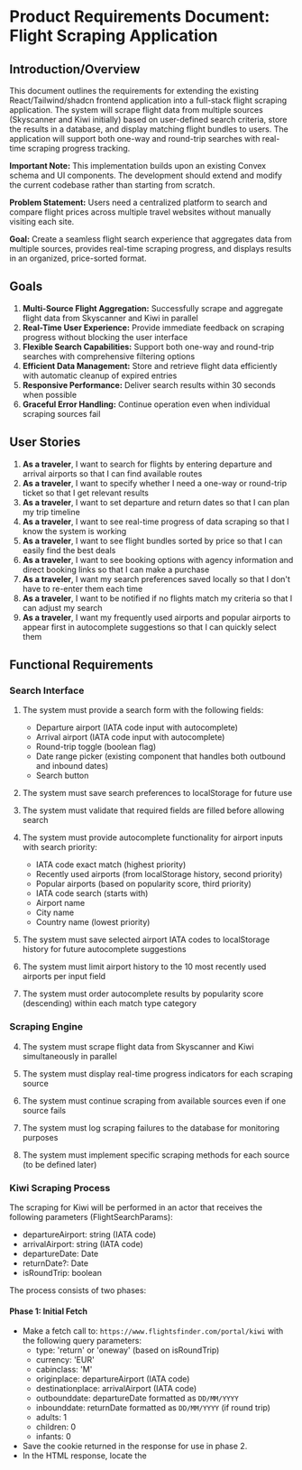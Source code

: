 # Product Requirements Document: Flight Scraping Application

## Introduction/Overview

This document outlines the requirements for extending the existing React/Tailwind/shadcn frontend application into a full-stack flight scraping application. The system will scrape flight data from multiple sources (Skyscanner and Kiwi initially) based on user-defined search criteria, store the results in a database, and display matching flight bundles to users. The application will support both one-way and round-trip searches with real-time scraping progress tracking.

**Important Note:** This implementation builds upon an existing Convex schema and UI components. The development should extend and modify the current codebase rather than starting from scratch.

**Problem Statement:** Users need a centralized platform to search and compare flight prices across multiple travel websites without manually visiting each site.

**Goal:** Create a seamless flight search experience that aggregates data from multiple sources, provides real-time scraping progress, and displays results in an organized, price-sorted format.

## Goals

1. **Multi-Source Flight Aggregation:** Successfully scrape and aggregate flight data from Skyscanner and Kiwi in parallel
2. **Real-Time User Experience:** Provide immediate feedback on scraping progress without blocking the user interface
3. **Flexible Search Capabilities:** Support both one-way and round-trip searches with comprehensive filtering options
4. **Efficient Data Management:** Store and retrieve flight data efficiently with automatic cleanup of expired entries
5. **Responsive Performance:** Deliver search results within 30 seconds when possible
6. **Graceful Error Handling:** Continue operation even when individual scraping sources fail

## User Stories

1. **As a traveler**, I want to search for flights by entering departure and arrival airports so that I can find available routes
2. **As a traveler**, I want to specify whether I need a one-way or round-trip ticket so that I get relevant results
3. **As a traveler**, I want to set departure and return dates so that I can plan my trip timeline
4. **As a traveler**, I want to see real-time progress of data scraping so that I know the system is working
5. **As a traveler**, I want to see flight bundles sorted by price so that I can easily find the best deals
6. **As a traveler**, I want to see booking options with agency information and direct booking links so that I can make a purchase
7. **As a traveler**, I want my search preferences saved locally so that I don't have to re-enter them each time
8. **As a traveler**, I want to be notified if no flights match my criteria so that I can adjust my search
9. **As a traveler**, I want my frequently used airports and popular airports to appear first in autocomplete suggestions so that I can quickly select them

## Functional Requirements

### Search Interface

1. The system must provide a search form with the following fields:

   - Departure airport (IATA code input with autocomplete)
   - Arrival airport (IATA code input with autocomplete)
   - Round-trip toggle (boolean flag)
   - Date range picker (existing component that handles both outbound and inbound dates)
   - Search button

2. The system must save search preferences to localStorage for future use

3. The system must validate that required fields are filled before allowing search

4. The system must provide autocomplete functionality for airport inputs with search priority:

   - IATA code exact match (highest priority)
   - Recently used airports (from localStorage history, second priority)
   - Popular airports (based on popularity score, third priority)
   - IATA code search (starts with)
   - Airport name
   - City name
   - Country name (lowest priority)

5. The system must save selected airport IATA codes to localStorage history for future autocomplete suggestions

6. The system must limit airport history to the 10 most recently used airports per input field

7. The system must order autocomplete results by popularity score (descending) within each match type category

### Scraping Engine

4. The system must scrape flight data from Skyscanner and Kiwi simultaneously in parallel

5. The system must display real-time progress indicators for each scraping source

6. The system must continue scraping from available sources even if one source fails

7. The system must log scraping failures to the database for monitoring purposes

8. The system must implement specific scraping methods for each source (to be defined later)

### Kiwi Scraping Process

The scraping for Kiwi will be performed in an actor that receives the following parameters (FlightSearchParams):

- departureAirport: string (IATA code)
- arrivalAirport: string (IATA code)
- departureDate: Date
- returnDate?: Date
- isRoundTrip: boolean

The process consists of two phases:

#### Phase 1: Initial Fetch

- Make a fetch call to: `https://www.flightsfinder.com/portal/kiwi` with the following query parameters:
  - type: 'return' or 'oneway' (based on isRoundTrip)
  - currency: 'EUR'
  - cabinclass: 'M'
  - originplace: departureAirport (IATA code)
  - destinationplace: arrivalAirport (IATA code)
  - outbounddate: departureDate formatted as `DD/MM/YYYY`
  - inbounddate: returnDate formatted as `DD/MM/YYYY` (if round trip)
  - adults: 1
  - children: 0
  - infants: 0
- Save the cookie returned in the response for use in phase 2.
- In the HTML response, locate the <script> tag at the bottom of <body> and extract the value of the `_token` property (e.g., '\_token': 'iXTVMnr7mtz704XEsNmO4rsyltbn9HLTz459z9BQ').

#### Phase 2: Polling and Results Fetch

- Make a POST request to `https://www.flightsfinder.com/portal/kiwi/search` with:
  - The cookie from phase 1
  - The extracted token as '\_token' in the POST body
  - All other parameters as in phase 1 (originplace, destinationplace, outbounddate, inbounddate, cabinclass, adults, children, infants, currency, type, bags-cabin: 0, bags-checked: 0)
  - Use the same headers as the browser (see user example)
- The response will be a string split by '|' into 7 parts:
  - The second part is the number of results
  - The seventh part is the actual results in HTML
- Scrape the seventh part HTML to extract lists of:
  - ScrapedFlight
  - ScrapedBundle
  - ScrapedBookingOption

#### Entity Shapes

- **ScrapedFlight**
  - uniqueId: generated from flightNumber, departureAirportIataCode, arrivalAirportIataCode, and departureDateTime
  - flightNumber: string
  - departureAirportId: actual DB id (query Convex using IATA code)
  - arrivalAirportId: actual DB id (query Convex using IATA code)
  - departureDateTime: Unix timestamp in ms, adjusted by timezone (get from airports table)
  - arrivalDateTime: Unix timestamp in ms (calculate by adding duration to departureDateTime)
- **ScrapedBundle**
  - uniqueId: generated from all outboundFlights + inboundFlights
  - outboundFlightUniqueIds: array of uniqueIds
  - inboundFlightUniqueIds: array of uniqueIds
- **ScrapedBookingOption**
  - uniqueId: generated from targetId, agency, price, and currency
  - targetUniqueId: uniqueId of the bundle
  - agency: string
  - price: number
  - linkToBook: string
  - currency: string
  - extractedAt: Unix timestamp in ms

#### Database Insertion Order

1. Insert scrapedFlights to flights table (bulk insert)
2. Insert scrapedBundles to bundles table (map outbound/inbound uniqueIds to DB ids from flights)
3. Insert scrapedbookingOptions to bookingOptions table (map targetUniqueId to DB id from bundles)

#### Error Handling

- Log success and handle errors at each step.
- Ensure deduplication by using uniqueId fields for each entity.

### Skyscanner Scraping Process

The scraping for Skyscanner will be performed in an actor that receives the following parameters (FlightSearchParams):

- departureAirport: string (IATA code)
- arrivalAirport: string (IATA code)
- departureDate: Date
- returnDate?: Date
- isRoundTrip: boolean

The process consists of two phases:

#### Phase 1: Initial Fetch

- Make a fetch call to: `https://www.flightsfinder.com/portal/sky` with the following query parameters:
  - originplace: departureAirport (IATA code)
  - destinationplace: arrivalAirport (IATA code)
  - outbounddate: departureDate formatted as `YYYY-MM-DD`
  - inbounddate: returnDate formatted as `YYYY-MM-DD` (if round trip)
  - cabinclass: 'Economy'
  - adults: 1
  - children: 0
  - infants: 0
  - currency: 'EUR'
- Save the cookie returned in the response for use in phase 2.
- In the HTML response, locate the <script> tag at the bottom of <body> and extract the following values:
  - \_token
  - session
  - suuid
  - deeplink

#### Phase 2: Polling for Results

- Enter a polling loop:
  - Make a POST request to `https://www.flightsfinder.com/portal/sky/poll` with:
    - The cookie from the previous request (always use the latest cookie from the last response, whether it's the phase 1 request or another polling request)
    - The extracted values (\_token, session, suuid, deeplink) in the POST body
    - All other parameters as in phase 1 (adults, children, infants, currency)
    - Use the same headers as the browser (see user example)
  - The response will be a string split by '|' into 7 parts:
    - The first part is 'Y' or 'N'. If 'N', more results are available and you must poll again. If 'Y', all results have been received and polling can stop.
    - The second part is the number of total results to be expected
    - The seventh part is the actual results in HTML
  - Scrape the seventh part HTML to extract lists of:
    - ScrapedFlight
    - ScrapedBundle
    - ScrapedBookingOption
  - After each poll, update the cookie for the next request
  - Wait 100ms between polls
- Once all results are received ('Y'), exit the polling loop and log success.

#### Entity Shapes

- **ScrapedFlight**
  - uniqueId: generated from flightNumber, departureAirportIataCode, arrivalAirportIataCode, and departureDateTime
  - flightNumber: string
  - departureAirportId: actual DB id (query Convex using IATA code)
  - arrivalAirportId: actual DB id (query Convex using IATA code)
  - departureDateTime: Unix timestamp in ms, adjusted by timezone (get from airports table)
  - arrivalDateTime: Unix timestamp in ms (calculate by adding duration to departureDateTime)
- **ScrapedBundle**
  - uniqueId: generated from all outboundFlights + inboundFlights
  - outboundFlightUniqueIds: array of uniqueIds
  - inboundFlightUniqueIds: array of uniqueIds
- **ScrapedBookingOption**
  - uniqueId: generated from targetId, agency, price, and currency
  - targetUniqueId: uniqueId of the bundle
  - agency: string
  - price: number
  - linkToBook: string
  - currency: string
  - extractedAt: Unix timestamp in ms

#### Database Insertion Order

1. Insert scrapedFlights to flights table (bulk insert)
2. Insert scrapedBundles to bundles table (map outbound/inbound uniqueIds to DB ids from flights)
3. Insert scrapedBookingOptions to bookingOptions table (map targetUniqueId to DB id from bundles)

#### Error Handling

- Log success and handle errors at each step.
- Ensure deduplication by using uniqueId fields for each entity.
- Handle 419 responses by always using the latest cookie from the previous poll response.

### Data Storage

9. The system must store flight data in three main tables:

   - **flights**: flightNumber, departureAirportId, arrivalAirportId, departureDateTime, arrivalDateTime
   - **bundles**: uniqueId, outboundFlightIds (array), inboundFlightIds (array, optional for one-way)
   - **bookingOptions**: targetId (bundle reference), agency, price, currency, linkToBook, extractedAt

10. The system must extend the airports table with a popularity score field:

    - **airports**: Add popularityScore field (integer, 0-1000) for ranking airports by popularity
    - Popularity scores should be based on airport size, passenger traffic, and route importance
    - Major hubs (JFK, LAX, LHR, CDG, etc.): 900-1000
    - Large international airports: 700-899
    - Medium regional airports: 400-699
    - Small domestic airports: 100-399
    - Very small airports: 0-99

11. The system must automatically delete bundles where flight dates are in the past

12. The system must handle duplicates based on uniqueId as follows:
    - **flights**: If duplicate uniqueId exists, keep the original flight
    - **bundles**: If duplicate uniqueId exists, keep the original bundle
    - **bookingOptions**: If duplicate uniqueId exists, replace the original with the new booking option
    - No duplicates should exist in any table

### Results Display

13. The system must display bundles sorted by lowest available price

14. The system must calculate bundle price as the minimum price across all associated booking options

15. The system must show "No flights match your search criteria" when no results are found

16. The system must display booking options with agency information and booking links for each bundle

### Error Handling

17. The system must handle website structure changes gracefully by logging errors and continuing operation

18. The system must show partial results if some scraping sources are unavailable

19. The system must provide clear error messages for invalid search parameters

### Data Transformation Layer (HTML Extraction)

- For this project, the data transformation layer consists of robust, source-specific HTML parsing and extraction logic. Each scraper (Kiwi, Skyscanner, etc.) must implement its own logic to convert raw HTML (from the 7th part of the response) into standardized ScrapedFlight, ScrapedBundle, and ScrapedBookingOption entities.
- **Each scraper has two phases, and the HTML returned in each phase is different. Phase 1 requires extraction of session/token data; Phase 2 requires extraction of flight/bundle/booking option entities. Separate extraction logic and tests are needed for each phase.**
- This logic must be modular and testable, as HTML extraction is a common source of bugs. Unit tests should be written for the extraction functions using sample HTML snippets from each source and phase.

## Non-Goals (Out of Scope)

1. **User Authentication:** No user accounts or login system required
2. **Multi-City Searches:** Only one-way and round-trip searches supported
3. **Historical Price Tracking:** No price trend analysis or historical data
4. **Real-Time Notifications:** No price change alerts or push notifications
5. **Advanced Filtering:** No cabin class, airline, or price range filters initially
6. **Bundle Comparison:** No side-by-side comparison feature
7. **Admin Dashboard:** No administrative interface for monitoring or management
8. **Rate Limiting:** No sophisticated rate limiting or anti-blocking measures
9. **Data Refresh:** No automatic background data updates
10. **Favorites System:** No saved flights feature (to be implemented later)

## Design Considerations

### UI/UX Requirements

- Use existing shadcn components where possible, with modifications as needed
- Provide clear visual feedback for scraping progress
- Use intuitive icons and colors for different states (loading, success, error)
- Ensure accessibility compliance with proper ARIA labels and keyboard navigation
- Maintain consistent component sizing to prevent layout shifts (e.g., fixed width date picker that accommodates both single and round-trip date ranges)

### Component Modifications

- Extend existing form components to support IATA code inputs with autocomplete
- Add progress indicators for multi-source scraping
- Create bundle display cards with pricing and booking information
- Use existing date range picker component with integrated round-trip toggle for better UX
- Modify existing UI components to integrate with new flight search functionality
- Ensure new components follow existing design patterns and styling
- Implement airport search functionality with priority-based autocomplete

## Technical Considerations

### Convex Platform Requirements

- **Backend Framework:** The application will be built on Convex platform
- **Database:** Extend existing Convex schema with additional tables and fields as needed
- **Real-time Updates:** Leverage Convex's real-time capabilities for scraping progress updates
- **Actions vs Functions:** Use Convex actions for scraping operations (external API calls) and functions for data queries
- **Error Handling:** Implement proper error handling for Convex actions and functions
- **Rate Limiting:** Follow Convex's rate limiting guidelines for external API calls
- **Development Environment:** Use Convex dev environment for all development and testing
- **Existing Codebase:** Build upon existing schema and UI components, extending rather than replacing

### Database Schema

- Extend existing Convex schema with the required tables for flight data
- Use airport IDs (references to airports table) for flight departure and arrival locations
- Store datetime values as Unix milliseconds for consistency
- Implement proper foreign key relationships between tables using Convex references
- Add indexes for efficient querying by date ranges and airports
- Add popularityScore field to airports table with index for autocomplete ordering
- Follow Convex naming conventions and schema design patterns
- Ensure compatibility with existing schema structure

### Scraping Architecture

- Implement modular scraping system for easy addition of new sources
- Use Convex actions for all scraping operations to handle external API calls
- Implement retry logic for failed scraping attempts within Convex actions
- Store scraping logs in Convex database for debugging and monitoring
- Use Convex's real-time subscriptions to update UI with scraping progress

### Performance Optimization

- Implement efficient Convex queries for bundle price calculation
- Use Convex pagination for large result sets
- Optimize scraping parallelization using Convex actions
- Implement proper cleanup of expired data using Convex scheduled functions
- Optimize airport autocomplete queries using popularity score indexing
- Follow Convex best practices for query optimization and indexing

### Engineering/Testability Note

- Each step of the scraping process (fetching, parsing, token/cookie extraction, entity extraction, DB insertion, etc.) should be implemented in a way that is easily testable. This is critical for robust development and debugging, as scrapers are often a source of subtle bugs.

## Success Metrics

1. **Search Response Time:** 90% of searches complete within 30 seconds
2. **Scraping Success Rate:** 95% success rate for available sources
3. **Data Accuracy:** 100% of displayed prices match actual booking prices
4. **User Experience:** Zero UI blocking during scraping operations
5. **Data Freshness:** All displayed flights have departure dates in the future
6. **Error Recovery:** System continues operation when individual sources fail
7. **Autocomplete Performance:** Popular airports appear in top 3 results 90% of the time

## Open Questions

1. **Scraping Implementation Details:** Specific methods for Skyscanner and Kiwi scraping need to be defined
2. **Convex Schema Design:** How should the database schema be structured for optimal Convex performance?
3. **Convex Actions Strategy:** What's the best approach for handling long-running scraping operations in Convex actions?
4. **Real-time Updates:** How should scraping progress be communicated to the frontend using Convex subscriptions?
5. **Data Retention Policy:** Should there be a maximum age for stored flight data?
6. **Scraping Frequency Limits:** Are there any rate limiting considerations for the target websites?
7. **Error Notification:** How should scraping failures be communicated to users?
8. **Future Source Addition:** What is the process for adding new flight data sources?
9. **Convex Deployment:** How should the application be deployed using Convex's deployment system?
10. **Airport Popularity Data:** What data sources should be used to determine initial airport popularity scores?

## Implementation Priority

### Phase 1 (Core Functionality)

- Search interface with basic filters
- Database schema implementation
- Basic scraping from one source
- Results display with price sorting

### Phase 2 (Multi-Source & Polish)

- Parallel scraping from multiple sources
- Progress indicators and error handling
- Data cleanup and validation
- UI/UX improvements

### Phase 3 (Future Enhancements)

- Favorites system
- Advanced filtering options
- Multi-city support
- Admin dashboard

---

**Document Version:** 1.0  
**Last Updated:** [Current Date]  
**Target Audience:** Junior developers implementing the flight scraping application
